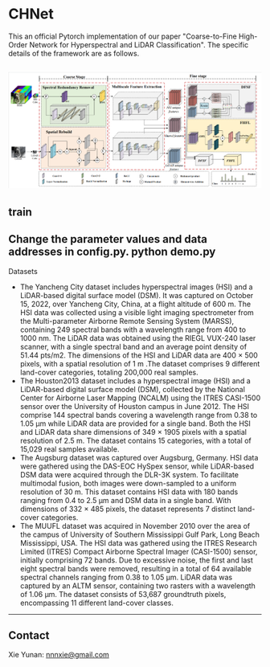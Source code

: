 # CHNet
This an official Pytorch implementation of our paper "Coarse-to-Fine High-Order Network for Hyperspectral and LiDAR Classification". The specific details of the framework are as follows.

![image](https://github.com/RSIP-NJUPT/CHNet/blob/main/network.png)
---
## train
Change the parameter values ​​and data addresses in config.py.
  python demo.py
----
Datasets
+ The Yancheng City dataset includes hyperspectral images (HSI) and a LiDAR-based digital surface model (DSM). It was captured on October 15, 2022, over Yancheng City, China, at a flight altitude of 600 m. The HSI data was collected using a visible light imaging spectrometer from the Multi-parameter Airborne Remote Sensing System (MARSS), containing 249 spectral bands with a wavelength range from 400 to 1000 nm. The LiDAR data was obtained using the RIEGL VUX-240 laser scanner, with a single spectral band and an average point density of 51.44 pts/m2. The dimensions of the HSI and LiDAR data are 400 × 500 pixels, with a spatial resolution of 1 m
.The dataset comprises 9 different land-cover categories, totaling 200,000 real samples.
+ The Houston2013 dataset includes a hyperspectral image (HSI) and a LiDAR-based digital surface model (DSM), collected by the National Center for Airborne Laser Mapping (NCALM) using the ITRES CASI-1500 sensor over the University of Houston campus in June 2012. The HSI comprise 144 spectral bands covering a wavelength range from 0.38 to 1.05 μm while LiDAR data are provided for a single band. Both the HSI and LiDAR data share dimensions of 349 × 1905 pixels with a spatial resolution of 2.5 
m. The dataset contains 15 categories, with a total of 15,029 real samples available.
+ The Augsburg dataset was captured over Augsburg, Germany. HSI data were gathered using the DAS-EOC HySpex sensor, while LiDAR-based DSM data were acquired through the DLR-3K system. To facilitate multimodal fusion, both images were down-sampled to a uniform resolution of 30 m. This dataset contains HSI data with 180 bands ranging from 0.4 to 2.5 μm and DSM data in a single band. With dimensions of 332 × 485 pixels, the dataset represents 7 distinct land-cover categories.
+ The MUUFL dataset was acquired in November 2010 over the area of the campus of University of Southern Mississippi Gulf Park, Long Beach Mississippi, USA. The HSI data was gathered using the ITRES Research Limited (ITRES) Compact Airborne Spectral Imager (CASI-1500) sensor, initially comprising 72 bands. Due to excessive noise, the first and last eight spectral bands were removed, resulting in a total of 64 available spectral channels ranging from 0.38 to 1.05 μm. LiDAR data was captured by an ALTM sensor, containing two rasters with a wavelength of 1.06 μm. The dataset consists of 53,687 groundtruth pixels, encompassing 11 different land-cover classes.
----
## Contact
Xie Yunan: nnnxie@gmail.com

